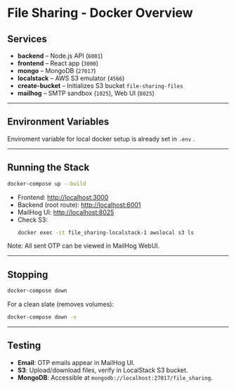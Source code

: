 # File Sharing - Docker Overview

## Services
- **backend** – Node.js API (`6001`)
- **frontend** – React app (`3000`)
- **mongo** – MongoDB (`27017`)
- **localstack** – AWS S3 emulator (`4566`)
- **create-bucket** – Initializes S3 bucket `file-sharing-files`
- **mailhog** – SMTP sandbox (`1025`), Web UI (`8025`)

---

## Environment Variables
Enviroment variable for local docker setup is already set in `.env` .

---

## Running the Stack
```bash
docker-compose up --build
```

- Frontend: [http://localhost:3000](http://localhost:3000)
- Backend (root route): [http://localhost:6001](http://localhost:6001)
- MailHog UI: [http://localhost:8025](http://localhost:8025)
- Check S3:  
  ```bash
  docker exec -it file_sharing-localstack-1 awslocal s3 ls
  ```

Note: All sent OTP can be viewed in MailHog WebUI.

---

## Stopping
```bash
docker-compose down
```
For a clean slate (removes volumes):
```bash
docker-compose down -v
```

---

## Testing
- **Email**: OTP emails appear in MailHog UI.
- **S3**: Upload/download files, verify in LocalStack S3 bucket.
- **MongoDB**: Accessible at `mongodb://localhost:27017/file_sharing`.
